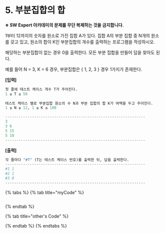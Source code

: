 # 5. 부분집합의 합

**※ SW Expert 아카데미의 문제를 무단 복제하는 것을 금지합니다.**  
  
  
1부터 12까지의 숫자를 원소로 가진 집합 A가 있다. 집합 A의 부분 집합 중 N개의 원소를 갖고 있고, 원소의 합이 K인 부분집합의 개수를 출력하는 프로그램을 작성하시오.  
  
해당하는 부분집합이 없는 경우 0을 출력한다. 모든 부분 집합을 만들어 답을 찾아도 된다.  
 

예를 들어 N = 3, K = 6 경우, 부분집합은 { 1, 2, 3 } 경우 1가지가 존재한다.

**\[입력\]**

```python
첫 줄에 테스트 케이스 개수 T가 주어진다.  
1 ≤ T ≤ 50 
 
테스트 케이스 별로 부분집합 원소의 수 N과 부분 집합의 합 K가 여백을 두고 주어진다. 
1 ≤ N ≤ 12, 1 ≤ K ≤ 100 

---------------------------------------------------------------
3 
3 6 
5 15 
5 10
---------------------------------------------------------------
```

**\[출력\]**

```python
각 줄마다 "#T" (T는 테스트 케이스 번호)를 출력한 뒤, 답을 출력한다.
---------------------------------------------------------------
#1 1 
#2 1 
#3 0
---------------------------------------------------------------
```

{% tabs %}
{% tab title="myCode" %}
```python

```
{% endtab %}

{% tab title="other\'s Code" %}

{% endtab %}
{% endtabs %}

